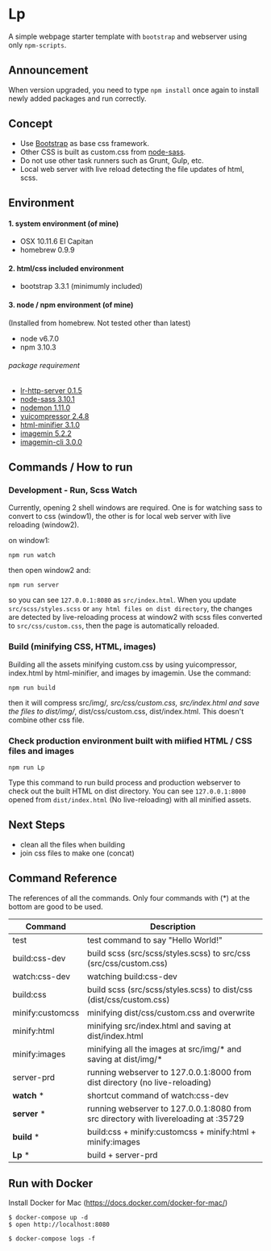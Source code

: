 # Lp
A simple webpage starter template with `bootstrap` and webserver using only `npm-scripts`.

## Announcement
When version upgraded, you need to type `npm install` once again to install newly added packages and run correctly.

## Concept
- Use [Bootstrap](http://getbootstrap.com) as base css framework.
- Other CSS is built as custom.css from [node-sass](https://www.npmjs.com/package/node-sass).
- Do not use other task runners such as Grunt, Gulp, etc.
- Local web server with live reload detecting the file updates of html, scss.


## Environment
#### 1. system environment (of mine)
- OSX 10.11.6 El Capitan
- homebrew 0.9.9

#### 2. html/css included environment
- bootstrap 3.3.1 (minimumly included)

#### 3. node / npm environment (of mine)
(Installed from homebrew. Not tested other than latest)
- node v6.7.0
- npm 3.10.3

###### package requirement
- [lr-http-server 0.1.5](https://www.npmjs.com/package/lr-http-server)
- [node-sass 3.10.1](https://www.npmjs.com/package/node-sass)
- [nodemon 1.11.0](https://www.npmjs.com/package/nodemon)
- [yuicompressor 2.4.8](https://www.npmjs.com/package/yuicompressor)
- [html-minifier 3.1.0](https://www.npmjs.com/package/html-minifier)
- [imagemin 5.2.2](https://www.npmjs.com/package/imagemin)
- [imagemin-cli 3.0.0](https://www.npmjs.com/package/imagemin-cli)

## Commands / How to run

### Development - Run, Scss Watch
Currently, opening 2 shell windows are required. One is for watching sass to convert to css (window1), the other is for local web server with live reloading (window2).

on window1:
```
npm run watch
```

then open window2 and:
```
npm run server
```

so you can see `127.0.0.1:8080` as `src/index.html`. When you update `src/scss/styles.scss` or `any html files on dist directory`, the changes are detected by live-reloading process at window2 with scss files converted to `src/css/custom.css`, then the page is automatically reloaded.


### Build (minifying CSS, HTML, images)
Building all the assets minifying custom.css by using yuicompressor, index.html by html-minifier, and images by imagemin. Use the command:
```
npm run build
```
then it will compress src/img/*, src/css/custom.css, src/index.html and save the files to dist/img/*, dist/css/custom.css, dist/index.html. This doesn't combine other css file.

### Check production environment built with miified HTML / CSS files and images
```
npm run Lp
```
Type this command to run build process and production webserver to check out the built HTML on dist directory. You can see `127.0.0.1:8000` opened from `dist/index.html` (No live-reloading) with all minified assets.

## Next Steps
- clean all the files when building
- join css files to make one (concat)

## Command Reference
The references of all the commands. Only four commands with (*) at the bottom are good to be used.

| Command  | Description  |
|---|---|
| test | test command to say "Hello World!" |
| build:css-dev | build scss (src/scss/styles.scss) to src/css (src/css/custom.css) |
| watch:css-dev | watching build:css-dev |
| build:css | build scss (src/scss/styles.scss) to dist/css (dist/css/custom.css) |
| minify:customcss | minifying dist/css/custom.css and overwrite |
| minify:html| minifying src/index.html and saving at dist/index.html |
| minify:images | minifying all the images at src/img/* and saving at dist/img/* |
| server-prd | running webserver to 127.0.0.1:8000 from dist directory (no live-reloading) |
| __watch__ * | shortcut command of watch:css-dev |
| __server__ * | running webserver to 127.0.0.1:8080 from src directory with livereloading at :35729 |
| __build__ * | build:css + minify:customcss + minify:html + minify:images |
| __Lp__ * | build + server-prd |

## Run with Docker
Install Docker for Mac (https://docs.docker.com/docker-for-mac/)

```
$ docker-compose up -d
$ open http://localhost:8080

$ docker-compose logs -f
```
